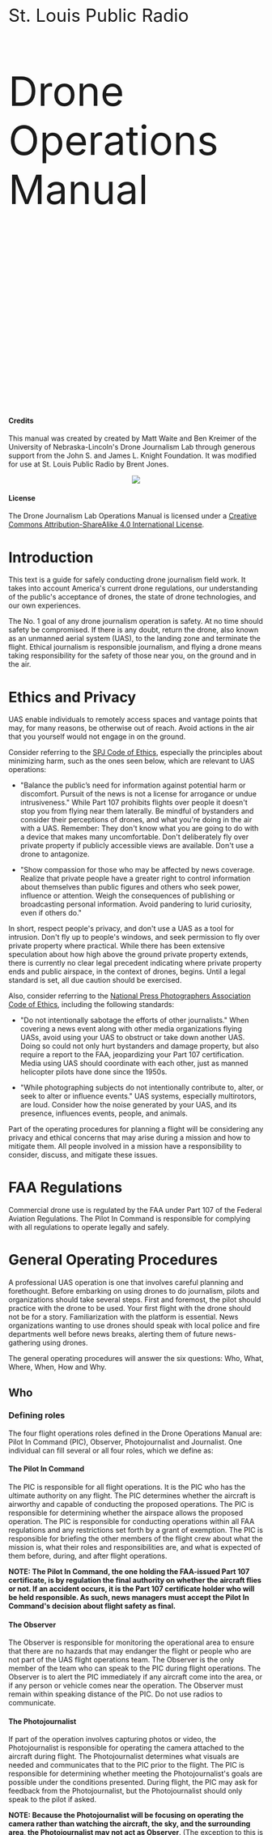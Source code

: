 <div style="padding-top:300px"></div>
<p style="font-size:35px">St. Louis Public Radio</p>
<p style="font-size:80px">Drone Operations Manual</p>
<div style="page-break-after: always;"></div>
<div style="padding-top:300px"></div>

#### Credits

This manual was created by created by Matt Waite and Ben Kreimer of the University of Nebraska-Lincoln's Drone Journalism Lab through generous support from the John S. and James L. Knight Foundation. It was modified for use at St. Louis Public Radio by Brent Jones.

<center><img src="knight-logo-small.jpg"></center>

#### License

The Drone Journalism Lab Operations Manual is licensed under a [Creative Commons Attribution-ShareAlike 4.0 International License](http://creativecommons.org/licenses/by-sa/4.0/).

<div style="page-break-after: always;"></div>

# Introduction

This text is a guide for safely conducting drone journalism field work. It takes into account America's current drone regulations, our understanding of the public's acceptance of drones, the state of drone technologies, and our own experiences.

The No. 1 goal of any drone journalism operation is safety. At no time should safety be compromised. If there is any doubt, return the drone, also known as an unmanned aerial system (UAS), to the landing zone and terminate the flight. Ethical journalism is responsible journalism, and flying a drone means taking responsibility for the safety of those near you, on the ground and in the air.

<div style="page-break-after: always;"></div>

# Ethics and Privacy

UAS enable individuals to remotely access spaces and vantage points that may, for many reasons, be otherwise out of reach. Avoid actions in the air that you yourself would not engage in on the ground. 

Consider referring to the [SPJ Code of Ethics](http://www.spj.org/ethicscode.asp), especially the principles about minimizing harm, such as the ones seen below, which are relevant to UAS operations: 

* "Balance the public’s need for information against potential harm or discomfort. Pursuit of the news is not a license for arrogance or undue intrusiveness." While Part 107 prohibits flights over people it doesn't stop you from flying near them laterally. Be mindful of bystanders and consider their perceptions of drones, and what you're doing in the air with a UAS. Remember: They don't know what you are going to do with a device that makes many uncomfortable. Don't deliberately fly over private property if publicly accessible views are available. Don't use a drone to antagonize.

* "Show compassion for those who may be affected by news coverage. Realize that private people have a greater right to control information about themselves than public figures and others who seek power, influence or attention. Weigh the consequences of publishing or broadcasting personal information. Avoid pandering to lurid curiosity, even if others do." 

In short, respect people's privacy, and don't use a UAS as a tool for intrusion. Don't fly up to people's windows, and seek permission to fly over private property where practical. While there has been extensive speculation about how high above the ground private property extends, there is currently no clear legal precedent indicating where private property ends and public airspace, in the context of drones, begins. Until a legal standard is set, all due caution should be exercised.

Also, consider referring to the [National Press Photographers Association Code of Ethics](https://nppa.org/code_of_ethics), including the following standards:

* "Do not intentionally sabotage the efforts of other journalists." When covering a news event along with other media organizations flying UASs, avoid using your UAS to obstruct or take down another UAS. Doing so could not only hurt bystanders and damage property, but also require a report to the FAA, jeopardizing your Part 107 certification. Media using UAS should coordinate with each other, just as manned helicopter pilots have done since the 1950s. 

* "While photographing subjects do not intentionally contribute to, alter, or seek to alter or influence events." UAS systems, especially multirotors, are loud. Consider how the noise generated by your UAS, and its presence, influences events, people, and animals.

Part of the operating procedures for planning a flight will be considering any privacy and ethical concerns that may arise during a mission and how to mitigate them. All people involved in a mission have a responsibility to consider, discuss, and mitigate these issues.

<div style="page-break-after: always;"></div>

# FAA Regulations

Commercial drone use is regulated by the FAA under Part 107 of the Federal Aviation Regulations. The Pilot In Command is responsible for complying with all regulations to operate legally and safely.

<div style="page-break-after: always;"></div>

# General Operating Procedures

A professional UAS operation is one that involves careful planning and forethought. Before embarking on using drones to do journalism, pilots and organizations should take several steps. First and foremost, the pilot should practice with the drone to be used. Your first flight with the drone should not be for a story. Familiarization with the platform is essential. News organizations wanting to use drones should speak with local police and fire departments well before news breaks, alerting them of future news-gathering using drones.

The general operating procedures will answer the six questions: Who, What, Where, When, How and Why.

<div style="page-break-after: always;"></div>

## Who

### Defining roles

The four flight operations roles defined in the Drone Operations Manual are: Pilot In Command (PIC), Observer, Photojournalist and Journalist. One individual can fill several or all four roles, which we define as:

#### The Pilot In Command

The PIC is responsible for all flight operations. It is the PIC who has the ultimate authority on any flight. The PIC determines whether the aircraft is airworthy and capable of conducting the proposed operations. The PIC is responsible for determining whether the airspace allows the proposed operation. The PIC is responsible for conducting operations within all FAA regulations and any restrictions set forth by a grant of exemption. The PIC is responsible for briefing the other members of the flight crew about what the mission is, what their roles and responsibilities are, and what is expected of them before, during, and after flight operations. 

**NOTE: The Pilot In Command, the one holding the FAA-issued Part 107 certificate, is by regulation the final authority on whether the aircraft flies or not. If an accident occurs, it is the Part 107 certificate holder who will be held responsible. As such, news managers must accept the Pilot In Command's decision about flight safety as final.**

#### The Observer

The Observer is responsible for monitoring the operational area to ensure that there are no hazards that may endanger the flight or people who are not part of the UAS flight operations team. The Observer is the only member of the team who can speak to the PIC during flight operations. The Observer is to alert the PIC immediately if any aircraft come into the area, or if any person or vehicle comes near the operation. The Observer must remain within speaking distance of the PIC. Do not use radios to communicate.

#### The Photojournalist

If part of the operation involves capturing photos or video, the Photojournalist is responsible for operating the camera attached to the aircraft during flight. The Photojournalist determines what visuals are needed and communicates that to the PIC prior to the flight. The PIC is responsible for determining whether meeting the Photojournalist's goals are possible under the conditions presented. During flight, the PIC may ask for feedback from the Photojournalist, but the Photojournalist should only speak to the pilot if asked. 

**NOTE: Because the Photojournalist will be focusing on operating the camera rather than watching the aircraft, the sky, and the surrounding area, the Photojournalist may not act as Observer**. (The exception to this is if the Pilot In Command is also serving as the Observer and the Photojournalist.)

#### The Journalist

The Journalist is responsible for communicating flight goals to the PIC and Photojournalist before flight and verifying results after landing. The Journalist determines what is needed for the story and communicates that to the PIC and Photojournalist. The PIC is responsible for determining whether meeting the Journalist's goals are possible under the conditions presented.  During flight, the PIC may ask for feedback from the Journalist, but the Journalist should only speak to the pilot if asked. The Journalist and the Photojournalist can speak freely, but should always be listening for the PIC. The Journalist can act as Observer.

---

Under Part 107, operations can occur with only a PIC. If no additional personnel are available for the flight, care and consideration must be taken for the additional workload that the PIC will take on, including having to watch the operation area for hazards, completing journalistic goals and ensuring flight safety. 

**NOTE: The greater the number of environmental variables (bystanders, structures, trees, wind, etc.) in an operating environment, the more substantial the demands are on the PIC.**

<div style="page-break-after: always;"></div>

### Training

Training is an important part of maintaining safe operating procedures. It is the responsibility of the Pilot in Command to conduct drone journalism work safely, and so it is the PIC's responsibility to ensure all members of the flight crew are adequately trained. The PIC should take into account the training and experience levels of the crew, as well as the PIC's own level of training and experience when planning and executing a mission.

Regardless of training and experience, all members of the flight crew must be briefed by the PIC before each flight both to reiterate the general responsibilities of each member as well as to cover flight-specific information.

#### Operators

A Part 107-licensed pilot-in-command must be present for all flights, and, if not operating the controls, be able to immediately take over the controls. Per Part 107, non-licensed operators are permitted as long as the PIC is able to take over the controls immediately.

Anyone operating the controls should be trained by the PIC or be able to show they have been trained elsewhere.

The PIC's decision about who may operate the UAS is final.

#### Observers

Observers should be trained by a PIC prior to serving as an Observer on a story.

#### Photojournalists

If a UAS has dual-operator capability, the Photojournalist operating the camera should be trained on it prior to serving as the Photojournalist on a story.

<div style="page-break-after: always;"></div>

## What

Our drone is a DJI Inspire 2. Some basic stats:

|                         | Inspire 2 |
| ----------------------- | --------- |
| Max Speed               | 58 mph    |
| Flight Time             | 27 min    |
| Operating Temp          | -4°/104°F |
| Wind resistance         | 22 mph    |
| Upgradeable camera      | yes       |
| Dual-controller enabled | yes       |

The drone is equipped with a Zenmuse X4S camera. The camera can shoot 20 megapixel still images and 4K video at 60 FPS.

The drone is dual-controller enabled. As mentioned in the _who_ section, this enables a photojournalist to operate the camera independently of the pilot-in-command.

While the operating temperatures and wind resistance are limits, the drone may experience degraded performance before reaching these conditions. It is the Pilot In Command's responsibility to determine when it is safe to fly.

<div style="page-break-after: always;"></div>

## Where and When

FAA regulations impose a number of restrictions on where, when and how drones may operate. This is a summary. The Pilot In Command is responsible for knowing all regulations and ensuring they are complied with.

* Sunrise to sunset only. Civil twilight (30 minutes before sunrise to 30 minutes after sunset) with appropriate illumination.
* 3 or more statute miles of visibility at your location.
* Unaided visual-line-of-sight (VLOS) only. The Pilot In Command must be able to see the drone without the use of cameras or binoculars.
* No flight over unsheltered people.
* Maximum altitude is 400 feet above ground level (AGL). Flying near a building or tower allows a higher ceiling.
* No flying while flying (or riding, sometimes). Flying a drone while the pilot is in an aircraft is prohibited. Flying a drone while the pilot is in a land vehicle or boat is acceptable in "sparsely populated" areas.
* No flying near clouds. The drone must be 500 feet below clouds and 2,000 feet away horizontally.
* Yield the right of way. Drones must yield to all other aircraft and are not allowed to interfere with the operation of another aircraft.

### Controlled airspace

Operation in controlled airspace is prohibited without prior permission. There is controlled airspace around Lambert, Spirit of St. Louis, Cahokia (St. Louis Downtown), Belleville and Alton airports.

There are other areas of prohibited airspace in our area as well, like the Arch grounds and Scott Air Force Base.

### Temporary Flight Restrictions (TFRs)

The FAA will issue Temporary Flight Restrictions from time to time. There will be a TFR in place over Busch Stadium during Cardinals home games. It is the Pilot In Command's responsibility to be aware of active TFRs.

<div style="page-break-after: always;"></div>

## How

How will all this work? The procedures for drone flights are divided into the following sections: 

* Story Planning — What is the story and why are we using the drone to cover it?
* Flight Planning — What conditions might we encounter during the flight?
* Pre-trip — Is all equipment prepared for the flight? All crew properly briefed?
* Pre-flight — Is the location as expected? Is the equipment operating properly?
* Flight
* Post-flight — Did the equipment perform as expected?
* Post-trip — Was the mission completed as expected? Does any equipment need to be checked, repaired or replaced? Complete logs.
* Post-Story — Was the story as expected? Did the use of the UAS serve its intended purpose? Was it worth the investment?

The general requirements in each are encapsulated in checklists designed to help ensure each step is accomplished.

Aside from "Flight", each section has a sheet that must be filled out and kept in the UAS Logbook.

The sections, and the reasoning behind them, are described here:

<div style="page-break-after: always;"></div>

### Story Planning

Before bringing a UAS into an environment, operational personnel should define the goals of the UAS flight before doing more specific mission planning.

First, the basics: Date and time to fly, and whether those are flexible; the location; and the end product being sought through the use of the drone (photos, video, other).

Then, consider:

* What's the story we're aiming to cover?
* What purpose is the drone serving in your story?
* What context is the drone adding to your story?
* Be specific. What shots do you need? 
* How much drone video or photography do you need to tell the story?
* What privacy issues can you anticipate and what steps have you taken to mitigate them?
* What ethical issues can you anticipate and what steps have you taken to mitigate them?

<div style="page-break-after: always;"></div>

### Flight Planning

Prior to embarking on any drone operation, the Pilot In Command must gather information about the proposed flight area to ensure safe operations that comply with Federal Aviation Regulations. 

#### Location

Questions the PIC must answer about the location are:

* What is the exact location?
* What's the altitude of the location? How might it affect your UAS and payload during flight?
* Have you reviewed current aviation charts of the location and surroundings?
* What airspace is it in? 
* Are there any airspace/TFR/NOTAM restrictions in place or anticipated?
* Do you need permission from air traffic control (ATC) or an FAA waiver?
* Have you pulled publicly available aerial images of the area or conducted a site survey?
* Are you flying on or over private property? Do you have permission of the landowner to operate there?
* What is there? Are there hazards to aviation?   
* How many people can you expect around the area?
* What is your plan to prevent flight over people?
* What will the weather be? Have you consulted an aviation weather forecast? Or if the trip is immediate, have you consulted local weather sources, such as an aviation weather report (METAR), or obtained a flight briefing from Flight Services?
* Are your weather parameters within Part 107 minimums? 
* Are wind levels below the operational maximums set by the manufacturer or by your own operational guidelines?
* Have you factored in the effects of temperature on the batteries? 

<div style="page-break-after: always;"></div>

### Pre-Trip Checklist

Immediately before leaving, the PIC should complete the pre-trip checklist. This includes basic information, a drone check, info check, packing list and briefing.

#### Basic information

* Who is serving on the flight crew for this mission?
* When do you need to be at the location?
* How much travel time is involved?

#### Drone check

Before leaving for the operations area, the PIC should conduct a pre-trip inspection of the UAS and other equipment. A pre-trip inspection includes charging batteries, checking various mounting hardware, and checking the camera and storage media to ensure it is sufficient for the task. 

* Are batteries charged (drone, controllers, iPads, aviation radio)?
* Inspect drone and correct any issues found
* Ensure memory card is emptied

#### Information check

The PIC must review up-to-date important information before each flight.

* Check airspace map
* Check NOTAMs
* Check TFRs
* Check weather

#### Packing list

The PIC must ensure all equipment is properly packed for transport to the location.

#### Briefing

The PIC is responsible for briefing all operations personnel on each phase of flight. The PIC will designate the observer, the photojournalist and the journalist, will explain their roles and what will happen during flight. 

A PIC briefing should cover, at a minimum:

* Who is fulfilling each role in flight operations
* The expectations of each member of the flight crew
* A general description of the operations area.
* The expected weather at the location
* Any known hazards, including winds, obstacles, known high traffic areas, any nearby airports or expected air traffic
* The specific mission goals, including expected shots, angles or subjects
* Any known privacy or ethical issues and mitigation steps
* Pre-flight rules
* Flight rules
* Post-flight rules

<div style="page-break-after: always;"></div>

### Pre-Flight

Pre-flight operations are done immediately before any flight work is to occur. The pre-flight checklist repeats some of the pre-trip checklist, such as inspecting the aircraft and some of the control surfaces. Pre-trip and pre-flight inspections help ensure airworthiness and will serve as an early warning for both maintenance issues and for mechanical issues that could substantially affect or cancel flight operations.

The general rules of pre-flight are:

* The PIC touches the UAS. The PIC is responsible for the aircraft and all around them. Thus, the PIC will conduct the pre-flight inspection, connect the batteries, etc.
* When on site, operations personnel must delineate a takeoff and landing area of at least 10 feet x 10 feet and ensure it is free of debris.
* When on site, if non-operations people are around, operations personnel may be required to secure an area to be kept free of people so the UAS can operate without flying over people. That place may be the takeoff and landing zone. That space, to remain free of people, should be as large as the PIC thinks is practical. 
* Weather can be very localized. When you arrive, you should check your location weather against the weather report you got from a flight briefing or automated observation service. Cloud ceilings will be most difficult to estimate on site, so be reasonable. If the clouds look low, stay low. Don't fly if fog is present.
* Wind conditions also vary by location. An anemometer is a valuable tool for measuring wind on site, informing the PIC if wind speeds are within operational limits and how they may affect flight operations. 
* Turn off WiFi connectivity on any UAS mounted devices, such as cameras. Active WiFi devices on the UAS can interfere with critical RC and video transmissions. Because most non-military UAS systems use 2.4GHz for either RC or video transmission, only enable WiFi if you are certain there will be no interference with your UAS hardware.
* Before takeoff, make sure your compass is not receiving interference from nearby metal objects, and that you have enough GPS satellite connections.
* After power up and takeoff, perform final control and telemetry checks at low hover before beginning mission.

<div style="page-break-after: always;"></div>

### Flight

The flight checklist isn't really a checklist. It's a Do Constantly list. It's listed as a reminder. UAS operators must:

* Be constantly scanning for airborne traffic or obstacles. The observer must report them immediately.
* Be constantly scanning for people on the ground in the flight area. The observer must report them immediately.
* Be constantly checking battery levels and returning before reaching 25 percent of the remaining capacity. 
* Be constantly checking flight parameters like altitude to ensure they remain within restrictions and operational goals.

At battery changes, and at battery changes only, should the PIC, Observer, Photojournalist and Journalist discuss changes to the operational plan. While the UAS is in flight, the PIC needs to focus on flying, and the observer needs to focus on hazards.

<div style="page-break-after: always;"></div>

### Post-Flight

The post-flight checklist is broken into three parts: Shutting down the drone, which is done by the PIC; inspecting the aircraft; and collecting information to enter into the logs. Logging is an important part of aviation safety and will serve as an important document in maintenance of your UAS.

<div style="page-break-after: always;"></div>

### Post-Trip

The post-trip checklist is also broken into three parts.

#### Logging and equipment checklist

Logging flight and battery information is essential to spotting problems with the drone on the ground rather than having them happen in the air. This section also includes collecting data from the memory card and camera maintenance.

#### Equipment condition checklist

This section is a status check for all equipment used, to determine whether it's in good shape, may require extra attention, or needs repair or replacement.

#### Mission summary

This section serves as a short summary of the mission, with space to note any adverse conditions or incidents.

<div style="page-break-after: always;"></div>

### Post-Story

This section serves as a check on the use of the drone:

* Did it serve its purpose?
* Was it worth the time/energy?
* Was the outcome appropriately promoted?
* How can we improve the process?

<div style="page-break-after: always;"></div>

## Why?

Why are we doing all this? What's the benefit?

A drone is a tool. Like any other tool it will help us do things we couldn't easily do before. It will help us tell better stories, or tell stories better. A drone can help us get a new perspective on a story, and bring that understanding to readers and listeners.

There are a few basic categories drone use can fall into:

* Aestheic perspective — Using a different camera angle can help better tell the story.
* See the scale — A different angle not just to add visual interest, but to show the scope or context of something.
* See hidden things — There are things we can't easily see from the ground, or places we can't easily go. There are privacy and ethical issues to consider here, certainly.
* Explain using maps — we can use drone imagery to create up-to-date maps in a specific location, to a specific scale.
* Explain using graphics — we can augment graphics with imagery or data from the drone.
* Gather some data — we can use the drone to capture data, whether that be visual data from the camera, or other kinds of data from other sensors.

<div style="page-break-after: always;"></div>

# Appendix

## Logging

UAS operations can be divided into three separate logs, largely transported over from manned aviation. They are a maintenance log, a battery log, and a flight log. 

### Maintenance Log

A maintenance log is a simple list of issues to be checked or fixed between flights. PICs should note any issue that should be checked, from an odd wobble, unusual sound, an unusually hot motor at landing, to a complete component failure. The log should include the date, UAS Make & Model, UAS Registration Number, the ID number of the battery used when the issue occurred, the issue, who reported it, the date repaired, who repaired it and notes.

### Battery Log

A battery log serves as a warning for when a battery is getting worn out and could fail. UAS batteries will degrade, providing progressively less flight time. Fully charged batteries that go unused and are not discharged for over a week can also lead to damaged battery cells. A battery log will highlight failing batteries, and give the PIC a guide as to how much time a battery will give in flight. A battery log should note the date, UAS make and model, UAS registration number, the number of past charges, the percentage of battery power remaining at shutdown, total flight time, battery depletion rate, any signs of puffing (an indicator that the battery is damaged), and usage conditions. For example, if you loaded a DJI Inspire with a 360 video camera rig containing six GoPros cameras, and flew it on a 100°F day, you would make note of those operating conditions.

### Flight Log

A flight log will highlight the important events that occur from the time a UAS takes off to the time it has landed and been powered down by the PIC. Each UAS will have its own log. It should note the date, the battery used during flight, and the total flight time. Each entry should also have space for important and relevant notes about the flight, which may include a mission overview, flying conditions, distance flown, take-off and landing locations, a hard landing, etc.

<div style="page-break-after: always;"></div>

## Emergency Procedures

### Lost Link/Mission Procedures

**General Operational Guidelines**: The RC link is for the PIC to directly control the aircraft. If the PIC enables the UAS to operate autonomously and automated flight functionality is lost, the drone will revert to RC control and the PIC will take over flight, return it to the landing zone and land. If the UAS starts showing any sign of not following the automated flight path, and the manual override doesn't happen automatically, the PIC should take the steps necessary for manual control. Check your UAS manual for how to manually override autonomous operation. If the RC link is lost, many commercial based UAS systems are configured with an automatic return to home procedure built-in to the UAS flight controller to prevent drift outside of the operation area. 

**Lost Autonomous Flight Procedure Checklist**

Actor|Action
----|------
PIC|Verifies automated flight has stopped
PIC|Verbally notifies Observer
PIC|PIC assumes control via RC, if possible
Observer|Observer notifies other operations personnel
PIC|Returns UAS to pre-determined landing area as safely practical
PIC|Land UAS

**Lost RC Control Procedure Checklist**

Actor|Action
----|------
PIC|Verifies lost link
PIC|Verbally notifies Observer
Observer|Verbally notifies other operations personnel
PIC|Turns off RC controller
PIC|Turns RC controller on
PIC|If positive control returns, PIC lands immediately
PIC|If positive control does not return, PIC alerts Observer
PIC|Verifies that Return to Home function has engaged
PIC/Observer|Verifies that landing area is clear, clear if necessary
PIC|Upon UAS landing PIC turns off battery immediately 

<div style="page-break-after: always;"></div>

### Emergency Assumption of Control

During any automated flight, if there is any concern that the UAS is not flying the planned mission or that control characteristics are abnormal, the PIC will take manual control of the UAS with RC control, return it to the landing zone if possible, and land it. There may be minor problems that do not require emergency assumption of control. In these cases, the GCS communication can direct the UAS to land or the PIC can manually land the UAS.

**Emergency Assumption of Control Checklist**

Actor|Action
----|------
PIC|Verifies abnormal operation
PIC|Verbally notifies Observer
Observer|Verbally notifies other operations personnel
PIC|Assumes control of UAS using RC
PIC|If necessary, begin emergency landing at a safe location
PIC|If practical, return UAS to pre-determined landing zone, execute landing

<div style="page-break-after: always;"></div>

### Loss of Sight

Regulations require that the UAS remain within Visual Line of Sight(VLOS) at all times. If, that VLOS is broken, the PIC should return to VLOS immediately if possible. If PIC cannot return UAS to VLOS, using the GCS, the PIC should execute a preprogrammed flight path to return to the landing zone.

**Loss of Sight Checklist**

Actor|Action
----|------
PIC|Notifies Observer of broken VLOS
Observer|Reports if UAS is within Observer's VLOS
Observer|If UAS is out of VLOS, alert PIC to begin Loss of Sight procedures
PIC|If possible, reverse course to return to VLOS as soon as safe
PIC|If course reversal is not possible, execute return to home procedure via RC Control or GCS
PIC|Report when UAS is in VLOS
Observer|Report when UAS is in VLOS
PIC|Post flight, record conditions that led to loss of VLOS

<div style="page-break-after: always;"></div>

### Other In-Flight Emergencies

In most emergency situations, the general protocol is to land as soon as is safely practical. In many emergency situations, landing at the pre-determined landing zone will not be possible. The goal is a controlled, safe landing.

**Loss of Power/Motor**

Actor|Action
----|------
PIC|Attempt control the UAS to land in open, safe area
PIC|Alert operations personnel of emergency situation
Observer|Alert others to emergency situation
PIC|Post flight, record details of flight for report

**In-Flight Fire**

Actor|Action
----|------
PIC|Attempt control the UAS to land in open, safe area
PIC|Alert operations personnel of emergency situation
Observer|Alert others to emergency situation
PIC|Post flight, record details of flight for report

<div style="page-break-after: always;"></div>

## Glossary

**Above Ground Level (AGL)** - Reported in feet, the height above the ground. Part 107 allows flight up to 400 feet AGL in most circumstances.

**Air Traffic Control (ATC)** - The controlling authority for an airspace, often based at a nearby airport.

**Briefing** - The Pilot In Command is responsible for briefing the members of the operation before each flight.

**Civil Twilight** - 30 minutes before sunrise, 30 minutes after sunset. May only operate then with appropriate illumination.

**Controlled airspace** - Class A, B, C, D, or E airspace, usually found near airports. Part 107 does not allow operations in controlled airspace without prior permission.

**Drone** - aka UAS. Ours is a DJI Inspire 2.

**Federal Aviation Administration (FAA)** - The regulating authority on aircraft in the United States.

**Ground Control Station (GCS)** - The device controlling operation of the drone.

**Journalist** (as defined in this manual) - Responsible for communicating flight goals to the PIC before flight and verifying results after landing.

**METAR** - Aviation weather report.

**Notice to Airmen (NOTAM)** - A notice released by an aviation authority to alert PICs of potential hazards on a flight route, or at a location that could affect the safety of the flight.

**Observer** (as defined in this manual) - Responsible for monitoring the operational area to ensure that there are no hazards that may endanger the flight or people not part of the UAS flight operation team.

**Operator** - The person physically operating the drone. May be the Pilot In Command. Another trained person may operate the drone, provided the Pilot In Command is immediately able to take control.

**Part 107** - Part 107 of the Federal Aviation Regulations. This regulates use of unmanned aircraft.

**Photojournalist** (as defined in this manual) - Responsible for communicating visual goals to the PIC and operating the camera during flight.

**Pilot In Command (PIC)** - The Pilot In Command is the person who holds the FAA Airman Certification. Responsible for all flight operations.

**Temporary Flight Restrictions (TFRs)** - A notice from the FAA prohibiting flight in a certain area, temporarily. These are put in place around outdoor sporting events, and visiting dignitaries, among other situations.

**Training** - The Pilot In Command is responsible for ensuring all members of the operation are adequately trained in their roles.

**UAS** - Unmanned Aerial System, aka drone.

**Unaided Visual Line of Sight (VLOS)** - The ability to see the drone with eyesight alone. Drones are required to be kept within unaided visual line of sight. Binoculars and other devices to extend vision are not allowed. Flying by using the drone's cameras is not allowed.